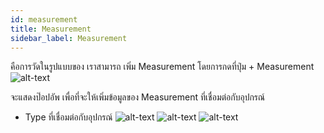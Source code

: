 ```yaml
---
id: measurement
title: Measurement
sidebar_label: Measurement
---
```

คือการวัดในรูปแบบของ 
เราสามารถ เพิ่ม Measurement โดยการกดที่ปุ่ม + Measurement
![alt-text](/img/device3.png)

จะแสดงป๊อปอัพ เพื่อที่จะให้เพิ่มข้อมูลของ Measurement ที่เชื่อมต่อกับอุปกรณ์ 
* Type ที่เชื่อมต่อกับอุปกรณ์
![alt-text](/img/measurement.png)
![alt-text](/img/measurement-1.png)
![alt-text](/img/measurement-2.png)
